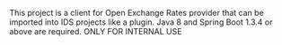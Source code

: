 This project is a client for Open Exchange Rates provider that can be imported into IDS projects like a plugin.
Java 8 and Spring Boot 1.3.4 or above are required.
ONLY FOR INTERNAL USE
